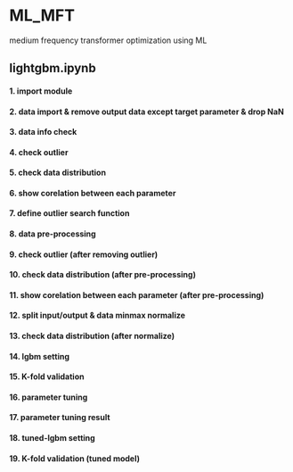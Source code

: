 # ML_MFT
medium frequency transformer optimization using ML

## lightgbm.ipynb
#### 1. import module
#### 2. data import & remove output data except target parameter & drop NaN
#### 3. data info check
#### 4. check outlier
#### 5. check data distribution
#### 6. show corelation between each parameter
#### 7. define outlier search function
#### 8. data pre-processing
#### 9. check outlier (after removing outlier)
#### 10. check data distribution (after pre-processing)
#### 11. show corelation between each parameter (after pre-processing)
#### 12. split input/output & data minmax normalize
#### 13. check data distribution (after normalize)
#### 14. lgbm setting
#### 15. K-fold validation
#### 16. parameter tuning
#### 17. parameter tuning result
#### 18. tuned-lgbm setting
#### 19. K-fold validation (tuned model)
